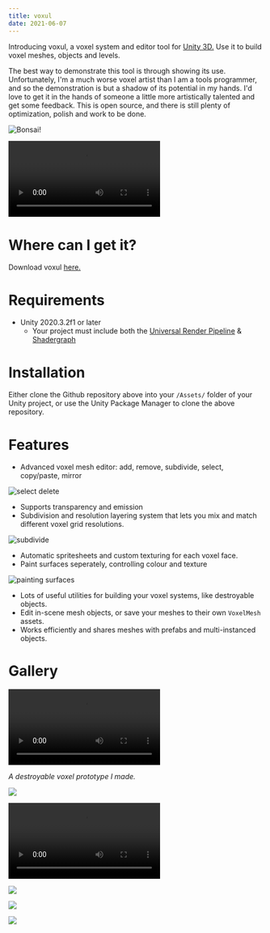 ```yaml
---
title: voxul
date: 2021-06-07
---
```


Introducing voxul, a voxel system and editor tool for [Unity 3D.](https://unity.com/) Use it to build voxel meshes, objects and levels. 

The best way to demonstrate this tool is through showing its use. Unfortunately, I'm a much worse voxel artist than I am a tools programmer, and so the demonstration is but a shadow of its potential in my hands. I'd love to get it in the hands of someone a little more artistically talented and get some feedback. This is open source, and there is still plenty of optimization, polish and work to be done.

![Bonsai!](voxul/bonsai.PNG)

<video controls><source src="img/voxul/bonsai.mp4" type="video/mp4">Sorry, your browser doesn't support mp4.</video>

# Where can I get it?

Download voxul [here.](https://github.com/cowtrix/voxul)

# Requirements

- Unity 2020.3.2f1 or later
    - Your project must include both the [Universal Render Pipeline](https://docs.unity3d.com/Packages/com.unity.render-pipelines.universal@11.0/manual/index.html) & [Shadergraph](https://unity.com/shader-graph)
	
# Installation

Either clone the Github repository above into your `/Assets/` folder of your Unity project, or use the Unity Package Manager to clone the above repository.

# Features

- Advanced voxel mesh editor: add, remove, subdivide, select, copy/paste, mirror

![select delete](voxul/select_delete.gif)

- Supports transparency and emission
- Subdivision and resolution layering system that lets you mix and match different voxel grid resolutions.

![subdivide](voxul/subdivide.gif)

- Automatic spritesheets and custom texturing for each voxel face.
- Paint surfaces seperately, controlling colour and texture

![painting surfaces](voxul/paintingSurfaces.gif)

- Lots of useful utilities for building your voxel systems, like destroyable objects.
- Edit in-scene mesh objects, or save your meshes to their own `VoxelMesh` assets.
- Works efficiently and shares meshes with prefabs and multi-instanced objects.

# Gallery

<video controls><source src="img/voxul/wurmfight_01.webm" type="video/webm">Sorry, your browser doesn't support webm.</video>

*A destroyable voxel prototype I made.*

![](voxul/Room.PNG)

<video controls><source src="img/voxul/vox.mp4" type="video/mp4">Sorry, your browser doesn't support mp4.</video>

![](voxul/potionShop.PNG)

![](voxul/guns.PNG)

![](voxul/Vending_machine.PNG)
